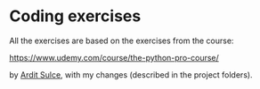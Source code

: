 # Coding exercises

All the exercises are based on the exercises from the course:

https://www.udemy.com/course/the-python-pro-course/

by [Ardit Sulce](https://github.com/arditsulceteaching), with my changes (described in the project folders).
